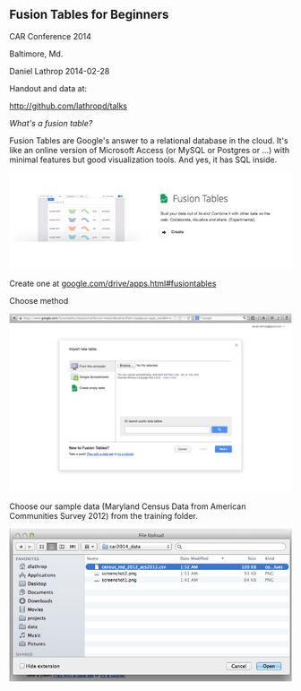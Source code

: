 Fusion Tables for Beginners
-----------------
CAR Conference 2014 

Baltimore, Md.

Daniel Lathrop
2014-02-28


Handout and data at:

http://github.com/lathropd/talks


*What's a fusion table?*

Fusion Tables are Google's answer to a relational database in the cloud. It's like an online version of Microsoft Access (or MySQL or Postgres or ...) with minimal features but good visualization tools. And yes, it has SQL inside.

![Fusion Tables is part of Google Drive](car2014_data/screenshot1.png)

Create one at [google.com/drive/apps.html#fusiontables](http://www.google.com/drive/apps.html#fusiontables)

Choose method

![select choose a file](car2014_data/screenshot2.png)

Choose our sample data (Maryland Census Data from American Communities Survey 2012) from the training folder.

![choose the 2012 census data](car2014_data/screenshot3.png)
